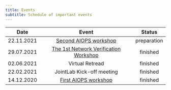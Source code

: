 ```yaml
---
title: Events
subtitle: Schedule of important events
---
```


<!-- | Tables        | Are           | Cool  |
| ------------- |:-------------:| -----:|
| col 3 is      | right-aligned | $1600 |
| col 2 is      | centered      |   $12 |
| zebra stripes | are neat      |    $1 | -->


| Date          | Event                      | Status|
|:-------------:|:--------------------------:|:-----:|
| 22.11.2021    | [Second AIOPS workshop](https://aiops2021.github.io/)                           | preparation |
| 29.07.2021    | [The 1st Network Verification Workshop](https://networkverification-workshop.github.io/)           | finished |
| 02.06.2021    | Virtual Retread                                 | finished |
| 22.02.2021    | JointLab Kick-off meeting                       | finished    |
| 14.12.2020    | [First AIOPS workshop](https://aiopsworkshop.github.io/index.html)                            | finished    |

